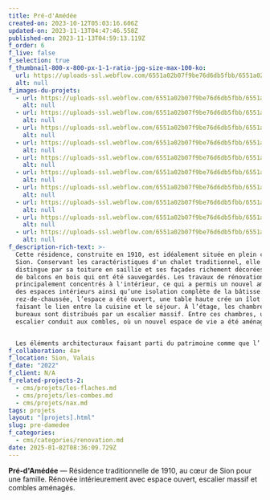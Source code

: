 ```yaml
---
title: Pré-d'Amédée
created-on: 2023-10-12T05:03:16.606Z
updated-on: 2023-11-13T04:47:46.558Z
published-on: 2023-11-13T04:59:13.119Z
f_order: 6
f_live: false
f_selection: true
f_thumbnail-800-x-800-px-1-1-ratio-jpg-size-max-100-ko:
  url: https://uploads-ssl.webflow.com/6551a02b07f9be76d6db5fbb/6551a02b07f9be76d6db6041_64a7e3e1500c505242de5991_preamede-thumbnail.jpeg
  alt: null
f_images-du-projets:
  - url: https://uploads-ssl.webflow.com/6551a02b07f9be76d6db5fbb/6551a02b07f9be76d6db60db_predamedee-06.jpg
    alt: null
  - url: https://uploads-ssl.webflow.com/6551a02b07f9be76d6db5fbb/6551a02b07f9be76d6db60dd_predamedee-05.jpg
    alt: null
  - url: https://uploads-ssl.webflow.com/6551a02b07f9be76d6db5fbb/6551a02b07f9be76d6db60da_predamedee-07.jpg
    alt: null
  - url: https://uploads-ssl.webflow.com/6551a02b07f9be76d6db5fbb/6551a02b07f9be76d6db60e1_predamedee-01.jpg
    alt: null
  - url: https://uploads-ssl.webflow.com/6551a02b07f9be76d6db5fbb/6551a02b07f9be76d6db60de_predamedee-02.jpg
    alt: null
  - url: https://uploads-ssl.webflow.com/6551a02b07f9be76d6db5fbb/6551a02b07f9be76d6db60e0_predamedee-03.jpg
    alt: null
  - url: https://uploads-ssl.webflow.com/6551a02b07f9be76d6db5fbb/6551a02b07f9be76d6db60df_predamedee-04.jpg
    alt: null
  - url: https://uploads-ssl.webflow.com/6551a02b07f9be76d6db5fbb/6551a02b07f9be76d6db60d9_predamedee-highlight-01.jpg
    alt: null
  - url: https://uploads-ssl.webflow.com/6551a02b07f9be76d6db5fbb/6551a02b07f9be76d6db610e_predamedee-thumbnail.jpg
    alt: null
  - url: https://uploads-ssl.webflow.com/6551a02b07f9be76d6db5fbb/6551a02b07f9be76d6db60dc_predamedee-highlight-02.jpg
    alt: null
f_description-rich-text: >-
  Cette résidence, construite en 1910, est idéalement située en plein cœur de
  Sion. Conservant les caractéristiques d'un chalet traditionnel, elle se
  distingue par sa toiture en saillie et ses façades richement décorées, ornées
  de balcons en bois qui ont été sauvegardés. Les travaux de rénovation se sont
  principalement concentrés à l'intérieur, ce qui a permis un nouvel aménagement
  des espaces intérieurs ainsi qu’une isolation complète de la bâtisse. Au
  rez-de-chaussée, l’espace a été ouvert, une table haute crée un îlot central
  faisant le lien entre la cuisine et le séjour. À l’étage, les chambres et
  bureaux sont distribués par un escalier massif. Entre ces chambres, un nouvel
  escalier conduit aux combles, où un nouvel espace de vie a été aménagé.


  Les éléments architecturaux faisant parti du patrimoine comme que l’ escaliers en bois massif et les parquets ont été conservé. Le carrelage, la tapisserie à motifs ainsi que les parois peintes en blanc offrent quant à elles une touche de fraîcheur et modernité aux espaces et confèrent un cadre de vie générale agréable.
f_collaboration: 4a+
f_location: Sion, Valais
f_date: "2022"
f_client: N/A
f_related-projects-2:
  - cms/projets/les-flaches.md
  - cms/projets/les-combes.md
  - cms/projets/nax.md
tags: projets
layout: "[projets].html"
slug: pre-damedee
f_categories:
  - cms/categories/renovation.md
date: 2025-01-02T08:36:09.729Z
---
```


**Pré-d'Amédée** — Résidence traditionnelle de 1910, au cœur de Sion pour une famille. Rénovée intérieurement avec espace ouvert, escalier massif et combles aménagés.
